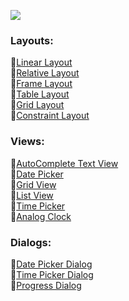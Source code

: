 ![](https://github.com/c0delust/Android-Development-Kotlin/assets/83002941/a0158339-25b5-43aa-aee2-03f064fc4f1e)

### Layouts:

🔹[Linear Layout](https://github.com/c0delust/Android-Development-Kotlin/tree/main/LinearLayout) <br>
🔹[Relative Layout](https://github.com/c0delust/Android-Development-Kotlin/tree/main/RelativeLayout) <br>
🔹[Frame Layout](https://github.com/c0delust/Android-Development-Kotlin/tree/main/FrameLayout) <br>
🔹[Table Layout](https://github.com/c0delust/Android-Development-Kotlin/tree/main/TableLayout) <br>
🔹[Grid Layout](https://github.com/c0delust/Android-Development-Kotlin/tree/main/GridLayout) <br>
🔹[Constraint Layout](https://github.com/c0delust/Android-Development-Kotlin/tree/main/ConstraintLayout) <br>

### Views:

🔹[AutoComplete Text View](https://github.com/c0delust/Android-Development-Kotlin/tree/main/AutoCompleteTextView) <br>
🔹[Date Picker](https://github.com/c0delust/Android-Development-Kotlin/tree/main/DatePicker) <br>
🔹[Grid View](https://github.com/c0delust/Android-Development-Kotlin/tree/main/GridView) <br>
🔹[List View](https://github.com/c0delust/Android-Development-Kotlin/tree/main/ListView) <br>
🔹[Time Picker](https://github.com/c0delust/Android-Development-Kotlin/tree/main/TimePicker) <br>
🔹[Analog Clock](https://github.com/c0delust/Android-Development-Kotlin/tree/main/AnalogClock) <br>

### Dialogs:

🔹[Date Picker Dialog](https://github.com/c0delust/Android-Development-Kotlin/tree/main/DatePickerDialog) <br>
🔹[Time Picker Dialog](https://github.com/c0delust/Android-Development-Kotlin/tree/main/TimePickerDialog) <br>
🔹[Progress Dialog](https://github.com/c0delust/Android-Development-Kotlin/tree/main/TimePickerDialog) <br>
